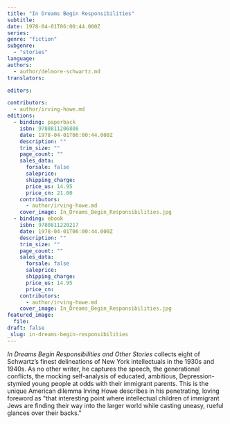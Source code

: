 ```yaml
---
title: "In Dreams Begin Responsibilities"
subtitle:
date: 1978-04-01T06:00:44.000Z
series:
genre: "fiction"
subgenre:
  - "stories"
language:
authors:
  - author/delmore-schwartz.md
translators:

editors:

contributors:
  - author/irving-howe.md
editions:
  - binding: paperback
    isbn: 9780811206808
    date: 1978-04-01T06:00:44.000Z
    description: ""
    trim_size: ""
    page_count: ""
    sales_data:
      forsale: false
      saleprice:
      shipping_charge:
      price_us: 14.95
      price_cn: 21.00
    contributors:
      - author/irving-howe.md
    cover_image: In_Dreams_Begin_Responsibilities.jpg
  - binding: ebook
    isbn: 9780811220217
    date: 1978-04-01T06:00:44.000Z
    description: ""
    trim_size: ""
    page_count: ""
    sales_data:
      forsale: false
      saleprice:
      shipping_charge:
      price_us: 14.95
      price_cn:
    contributors:
      - author/irving-howe.md
    cover_image: In_Dreams_Begin_Responsibilities.jpg
featured_image:
  file:
draft: false
_slug: in-dreams-begin-responsibilities
---
```


_In Dreams Begin Responsibilities and Other Stories_ collects eight of Schwartz’s finest delineations of New York intellectuals in the 1930s and 1940s. As no other writer, he captures the speech, the generational conflicts, the mocking self-analysis of educated, ambitious, Depression-stymied young people at odds with their immigrant parents. This is the unique American dilemma Irving Howe describes in his penetrating, loving foreword as "that interesting point where intellectual children of immigrant Jews are finding their way into the larger world while casting uneasy, rueful glances over their backs."

